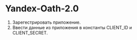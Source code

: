# Yandex-Oath-2.0
1) Зарегестрировать приложение.
2) Ввести данные из приложения в константы CLIENT_ID и CLIENT_SECRET.
